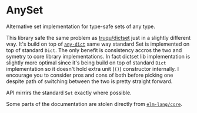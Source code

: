 # AnySet

Alternative set implementation for type-safe sets of any type.

This library safe the same problem as [truqu/dictset](https://package.elm-lang.org/packages/truqu/elm-dictset/latest/)
just in a slightly different way. It's build on top of [`any-dict`](https://package.elm-lang.org/packages/turboMaCk/any-dict/latest/)
same way standard Set is implemented on top of standard `Dict`. The only benefit is consistency accros the two and
symetry to core library implementations. In fact dictset lib implementation is slightly more optimal since
it's being build on top of standard `Dict` implementation so it doesn't hold extra unit (`()`) constructor internally.
I encourage you to consider pros and cons of both before picking one despite path of switching between the two is pretty straight forward.

API mirrirs the standard `Set` exactly where possible.

Some parts of the documentation are stolen directly from [`elm-lang/core`](http://package.elm-lang.org/packages/elm-lang/core/latest).
